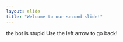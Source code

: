 ```yaml
---
layout: slide
title: "Welcome to our second slide!"
---
```

the bot is stupid 
Use the left arrow to go back!
